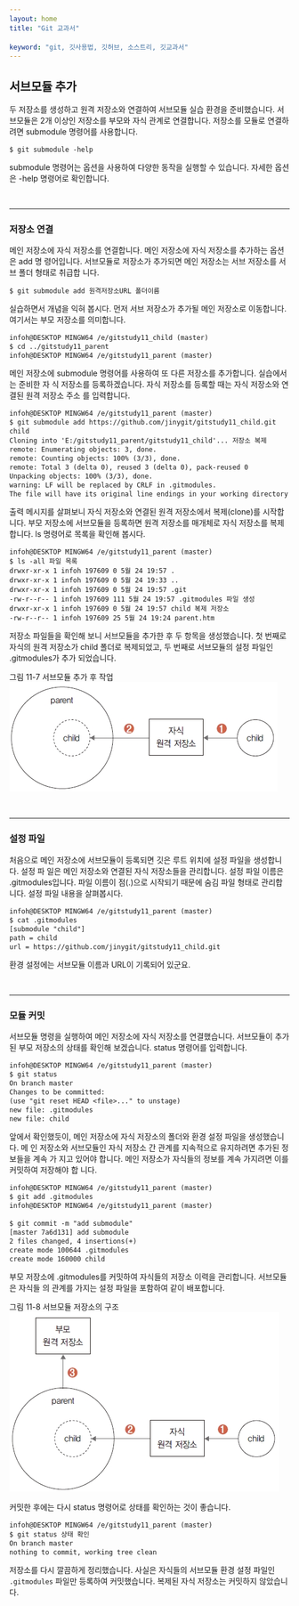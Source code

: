 ```yaml
---
layout: home
title: "Git 교과서"

keyword: "git, 깃사용법, 깃허브, 소스트리, 깃교과서"
---
```

## 서브모듈 추가
두 저장소를 생성하고 원격 저장소와 연결하여 서브모듈 실습 환경을 준비했습니다. 서브모듈은
2개 이상인 저장소를 부모와 자식 관계로 연결합니다.
저장소를 모듈로 연결하려면 submodule 명령어를 사용합니다.  

```
$ git submodule -help
```

submodule 명령어는 옵션을 사용하여 다양한 동작을 실행할 수 있습니다. 자세한 옵션은 -help
명령어로 확인합니다.  

<br>
<hr>

### 저장소 연결
메인 저장소에 자식 저장소를 연결합니다. 메인 저장소에 자식 저장소를 추가하는 옵션은 add 명
령어입니다. 서브모듈로 저장소가 추가되면 메인 저장소는 서브 저장소를 서브 폴더 형태로 취급합
니다.  

```
$ git submodule add 원격저장소URL 폴더이름
```

실습하면서 개념을 익혀 봅시다. 먼저 서브 저장소가 추가될 메인 저장소로 이동합니다. 여기서는
부모 저장소를 의미합니다.  

```
infoh@DESKTOP MINGW64 /e/gitstudy11_child (master)
$ cd ../gitstudy11_parent 
infoh@DESKTOP MINGW64 /e/gitstudy11_parent (master)
```

메인 저장소에 submodule 명령어를 사용하여 또 다른 저장소를 추가합니다. 실습에서는 준비한 자
식 저장소를 등록하겠습니다. 자식 저장소를 등록할 때는 자식 저장소와 연결된 원격 저장소 주소
를 입력합니다.  

```
infoh@DESKTOP MINGW64 /e/gitstudy11_parent (master)
$ git submodule add https://github.com/jinygit/gitstudy11_child.git child
Cloning into 'E:/gitstudy11_parent/gitstudy11_child'... 저장소 복제
remote: Enumerating objects: 3, done.
remote: Counting objects: 100% (3/3), done.
remote: Total 3 (delta 0), reused 3 (delta 0), pack-reused 0
Unpacking objects: 100% (3/3), done.
warning: LF will be replaced by CRLF in .gitmodules.
The file will have its original line endings in your working directory
```

출력 메시지를 살펴보니 자식 저장소와 연결된 원격 저장소에서 복제(clone)를 시작합니다. 부모
저장소에 서브모듈을 등록하면 원격 저장소를 매개체로 자식 저장소를 복제합니다. ls 명령어로
목록을 확인해 봅시다.  

```
infoh@DESKTOP MINGW64 /e/gitstudy11_parent (master)
$ ls -all 파일 목록
drwxr-xr-x 1 infoh 197609 0 5월 24 19:57 .
drwxr-xr-x 1 infoh 197609 0 5월 24 19:33 ..
drwxr-xr-x 1 infoh 197609 0 5월 24 19:57 .git
-rw-r--r-- 1 infoh 197609 111 5월 24 19:57 .gitmodules 파일 생성
drwxr-xr-x 1 infoh 197609 0 5월 24 19:57 child 복제 저장소
-rw-r--r-- 1 infoh 197609 25 5월 24 19:24 parent.htm
```

저장소 파일들을 확인해 보니 서브모듈을 추가한 후 두 항목을 생성했습니다. 첫 번째로 자식의
원격 저장소가 child 폴더로 복제되었고, 두 번째로 서브모듈의 설정 파일인 .gitmodules가 추가
되었습니다.  

그림 11-7 서브모듈 추가 후 작업  
![](./img/11-7.jpg)

<br>
<hr>

### 설정 파일
처음으로 메인 저장소에 서브모듈이 등록되면 깃은 루트 위치에 설정 파일을 생성합니다. 설정 파
일은 메인 저장소와 연결된 자식 저장소들을 관리합니다. 설정 파일 이름은 .gitmodules입니다.
파일 이름이 점(.)으로 시작되기 때문에 숨김 파일 형태로 관리합니다.
설정 파일 내용을 살펴봅시다.  

```
infoh@DESKTOP MINGW64 /e/gitstudy11_parent (master)
$ cat .gitmodules 
[submodule "child"]
path = child 
url = https://github.com/jinygit/gitstudy11_child.git 
```

환경 설정에는 서브모듈 이름과 URL이 기록되어 있군요.

<br>
<hr>

### 모듈 커밋
서브모듈 명령을 실행하여 메인 저장소에 자식 저장소를 연결했습니다. 서브모듈이 추가된 부모
저장소의 상태를 확인해 보겠습니다. status 명령어를 입력합니다.  

```
infoh@DESKTOP MINGW64 /e/gitstudy11_parent (master)
$ git status 
On branch master
Changes to be committed:
(use "git reset HEAD <file>..." to unstage)
new file: .gitmodules
new file: child
```

앞에서 확인했듯이, 메인 저장소에 자식 저장소의 폴더와 환경 설정 파일을 생성했습니다. 메
인 저장소와 서브모듈인 자식 저장소 간 관계를 지속적으로 유지하려면 추가된 정보들을 계속 가
지고 있어야 합니다. 메인 저장소가 자식들의 정보를 계속 가지려면 이를 커밋하여 저장해야 합
니다.  

```
infoh@DESKTOP MINGW64 /e/gitstudy11_parent (master)
$ git add .gitmodules 
infoh@DESKTOP MINGW64 /e/gitstudy11_parent (master)

$ git commit -m "add submodule"
[master 7a6d131] add submodule
2 files changed, 4 insertions(+)
create mode 100644 .gitmodules
create mode 160000 child
```

부모 저장소에 .gitmodules를 커밋하여 자식들의 저장소 이력을 관리합니다. 서브모듈은 자식들
의 관계를 가지는 설정 파일을 포함하여 같이 배포합니다.  

그림 11-8 서브모듈 저장소의 구조  
![](./img/11-8.jpg)

커밋한 후에는 다시 status 명령어로 상태를 확인하는 것이 좋습니다.  

```
infoh@DESKTOP MINGW64 /e/gitstudy11_parent (master)
$ git status 상태 확인
On branch master
nothing to commit, working tree clean
```

저장소를 다시 깔끔하게 정리했습니다. 사실은 자식들의 서브모듈 환경 설정 파일인
`.gitmodules` 파일만 등록하여 커밋했습니다. 복제된 자식 저장소는 커밋하지 않았습니다.  

<br><br>
